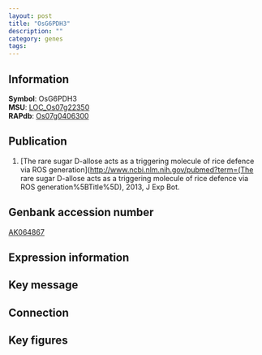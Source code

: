 ```yaml
---
layout: post
title: "OsG6PDH3"
description: ""
category: genes
tags: 
---
```


## Information
__Symbol__: OsG6PDH3  
__MSU__: [LOC_Os07g22350](http://rice.plantbiology.msu.edu/cgi-bin/ORF_infopage.cgi?orf=LOC_Os07g22350)  
__RAPdb__: [Os07g0406300](http://rapdb.dna.affrc.go.jp/viewer/gbrowse_details/irgsp1?name=Os07g0406300)  

## Publication
1. [The rare sugar D-allose acts as a triggering molecule of rice defence via ROS generation](http://www.ncbi.nlm.nih.gov/pubmed?term=(The rare sugar D-allose acts as a triggering molecule of rice defence via ROS generation%5BTitle%5D), 2013, J Exp Bot.

## Genbank accession number
[AK064867](http://www.ncbi.nlm.nih.gov/nuccore/AK064867)

## Expression information

## Key message

## Connection

## Key figures


